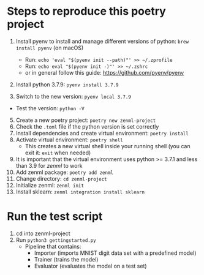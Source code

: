 # Steps to reproduce this poetry project

1. Install pyenv to install and manage different versions of python: `brew install pyenv` (on macOS)
	- Run: `echo 'eval "$(pyenv init --path)"' >> ~/.zprofile`
	- Run: `echo eval "$(pyenv init -)"' >> ~/.zshrc`
	- or in general follow this guide: https://github.com/pyenv/pyenv

2. Install python 3.7.9: `pyenv install 3.7.9`
3. Switch to the new version: `pyenv local 3.7.9`
- Test the version: `python -V`
5. Create a new poetry project: `poetry new zenml-project`
6. Check the `.toml` file if the python version is set correctly
7. Install dependencies and create virtual environment: `poetry install`
8. Activate virtual environment: `poetry shell`
	- This creates a new virtual shell inside your running shell (you can exit it: `exit` when needed)
9. It is important that the virtual environment uses python >= 3.7.1 and less than 3.9 for _zenml_ to work
10. Add zenml package: `poetry add zenml`
11. Change directory: `cd zenml-project`
12. Initialize zenml: `zenml init`
13. Install sklearn: `zenml integration install sklearn`




# Run the test script

1. cd into zenml-project
2. Run `python3 gettingstarted.py`
	- Pipeline that contains:
		- Importer (imports MNIST digit data set with a predefined model)
		- Trainer (trains the model)
		- Evaluator (evaluates the model on a test set)


